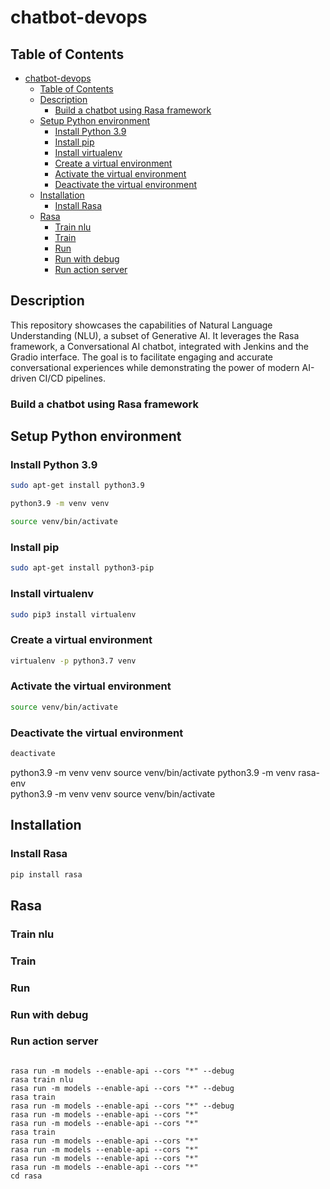 # chatbot-devops

## Table of Contents

- [chatbot-devops](#chatbot-devops)
  - [Table of Contents](#table-of-contents)
  - [Description](#description)
    - [Build a chatbot using Rasa framework](#build-a-chatbot-using-rasa-framework)
  - [Setup Python environment](#setup-python-environment)
    - [Install Python 3.9](#install-python-39)
    - [Install pip](#install-pip)
    - [Install virtualenv](#install-virtualenv)
    - [Create a virtual environment](#create-a-virtual-environment)
    - [Activate the virtual environment](#activate-the-virtual-environment)
    - [Deactivate the virtual environment](#deactivate-the-virtual-environment)
  - [Installation](#installation)
    - [Install Rasa](#install-rasa)
  - [Rasa](#rasa)
    - [Train nlu](#train-nlu)
    - [Train](#train)
    - [Run](#run)
    - [Run with debug](#run-with-debug)
    - [Run action server](#run-action-server)


## Description

This repository showcases the capabilities of Natural Language Understanding (NLU), a subset of Generative AI. It leverages the Rasa framework, a Conversational AI chatbot, integrated with Jenkins and the Gradio interface. The goal is to facilitate engaging and accurate conversational experiences while demonstrating the power of modern AI-driven CI/CD pipelines.

### Build a chatbot using Rasa framework

## Setup Python environment

### Install Python 3.9

```bash
sudo apt-get install python3.9

python3.9 -m venv venv

source venv/bin/activate

```

### Install pip

```bash
sudo apt-get install python3-pip
```

### Install virtualenv

```bash
sudo pip3 install virtualenv
```

### Create a virtual environment

```bash
virtualenv -p python3.7 venv
```

### Activate the virtual environment

```bash
source venv/bin/activate
```

### Deactivate the virtual environment

```bash
deactivate
```

python3.9 -m venv venv
source venv/bin/activate
python3.9 -m venv rasa-env\
python3.9 -m venv venv
source venv/bin/activate



## Installation

### Install Rasa

```bash
pip install rasa
```

## Rasa

### Train nlu


### Train


### Run


### Run with debug



### Run action server


```

rasa run -m models --enable-api --cors "*" --debug
rasa train nlu
rasa run -m models --enable-api --cors "*" --debug
rasa train 
rasa run -m models --enable-api --cors "*" --debug
rasa run -m models --enable-api --cors "*"
rasa run -m models --enable-api --cors "*"
rasa train 
rasa run -m models --enable-api --cors "*"
rasa run -m models --enable-api --cors "*"
rasa run -m models --enable-api --cors "*"
rasa run -m models --enable-api --cors "*"
cd rasa

```